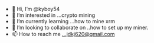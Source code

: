 - 👋 Hi, I’m @kyboy54
- 👀 I’m interested in ...crypto mining
- 🌱 I’m currently learning ...how to mine xrm 
- 💞️ I’m looking to collaborate on ..how to set up my miner.
- 📫 How to reach me ...jdkj620@gmail.com

<!---
kyboy54/kyboy54 is a ✨ special ✨ repository because its `README.md` (this file) appears on your GitHub profile.
You can click the Preview link to take a look at your changes.
--->
